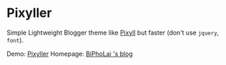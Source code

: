 # Pixyller
Simple Lightweight Blogger theme like [Pixyll](http://pixyll.com/) but faster (don't use `jquery`, `font`).

Demo: [Pixyller](http://pixyller.blogspot.com)
Homepage: [BiPhoLai 's blog](http://bipholai.blogspot.com)